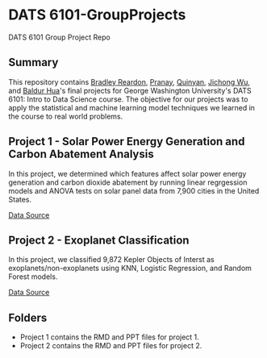 # DATS 6101-GroupProjects
DATS 6101 Group Project Repo

## Summary
This repository contains [Bradley Reardon](https://github.com/breardon7), [Pranay](https://github.com/Pranay-yanarp), [Quinyan](https://github.com/xczqy1111), [Jichong Wu](https://github.com/JichongWu), and [Baldur Hua](https://github.com/BaldurHua)'s final projects for George Washington University's DATS 6101: Intro to Data Science course.
The objective for our projects was to apply the statistical and machine learning model techniques we learned in the course to real world problems.

## Project 1 - Solar Power Energy Generation and Carbon Abatement Analysis
In this project, we determined which features affect solar power energy generation and carbon dioxide abatement by running linear regrgession models and ANOVA tests on solar panel data from 7,900 cities in the United States.

[Data Source](https://www.kaggle.com/jboysen/google-project-sunroof?select=metadata.csv)

## Project 2 - Exoplanet Classification
In this project, we classified 9,872 Kepler Objects of Interst as exoplanets/non-exoplanets using KNN, Logistic Regression, and Random Forest models.

[Data Source](https://www.kaggle.com/nasa/kepler-exoplanet-search-results)

## Folders
* Project 1 contains the RMD and PPT files for project 1.
* Project 2 contains the RMD and PPT files for project 2.
